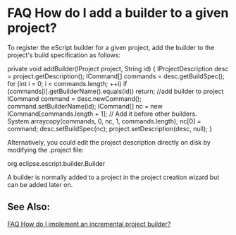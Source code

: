 

FAQ How do I add a builder to a given project?
==============================================

To register the eScript builder for a given project, add the builder to the project's build specification as follows:

   private void addBuilder(IProject project, String id) {
      IProjectDescription desc = project.getDescription();
      ICommand\[\] commands = desc.getBuildSpec();
      for (int i = 0; i < commands.length; ++i)
         if (commands\[i\].getBuilderName().equals(id))
            return;
      //add builder to project
      ICommand command = desc.newCommand();
      command.setBuilderName(id);
      ICommand\[\] nc = new ICommand\[commands.length + 1\];
      // Add it before other builders.
      System.arraycopy(commands, 0, nc, 1, commands.length);
      nc\[0\] = command;
      desc.setBuildSpec(nc);
      project.setDescription(desc, null);
   }

Alternatively, you could edit the project description directly on disk by modifying the .project file:

   <buildCommand>
      <name>org.eclipse.escript.builder.Builder</name> 
      <arguments> </arguments>
   </buildCommand>

A builder is normally added to a project in the project creation wizard but can be added later on.

  

See Also:
---------

[FAQ How do I implement an incremental project builder?](./FAQ_How_do_I_implement_an_incremental_project_builder.md "FAQ How do I implement an incremental project builder?")

